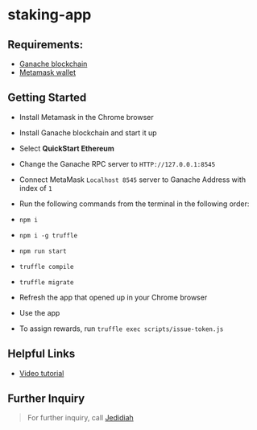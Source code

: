 # staking-app

## Requirements:

- [Ganache blockchain](https://www.trufflesuite.com/ganache)
- [Metamask wallet](https://metamask.io/)

## Getting Started 
- Install Metamask in the Chrome browser
- Install Ganache blockchain and start it up
- Select **QuickStart Ethereum**
- Change the Ganache RPC server to `HTTP://127.0.0.1:8545`
- Connect MetaMask `Localhost 8545` server to Ganache Address with index of `1`
- Run the following commands from the terminal in the following order:
 - `npm i`
 - `npm i -g truffle`
 - `npm run start`
 - `truffle compile`
 - `truffle migrate`

- Refresh the app that opened up in your Chrome browser
- Use the app
- To assign rewards, run `truffle exec scripts/issue-token.js`

## Helpful Links
- [Video tutorial](https://www.youtube.com/watch?app=desktop&v=CgXQC4dbGUE)

## Further Inquiry
> For further inquiry, call [Jedidiah](tel:+2348165972229)